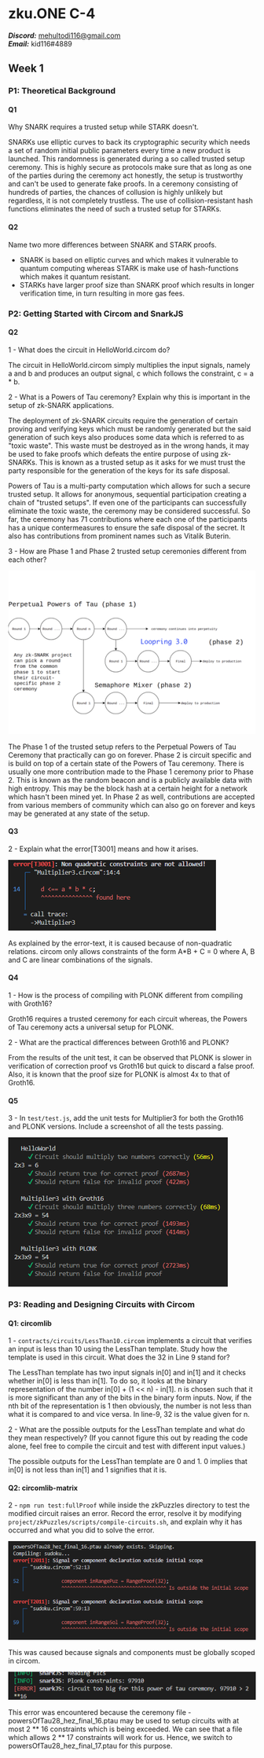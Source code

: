 # zku.ONE C-4

**_Discord:_** mehultodi116@gmail.com <br/>
**_Email:_** kid116#4889

## Week 1
### P1: Theoretical Background
#### Q1
Why SNARK requires a trusted setup while STARK doesn't.

SNARKs use elliptic curves to back its cryptographic security which needs a set of random initial public parameters every time a new product is launched. This randomness is generated during a so called trusted setup ceremony. This is highly secure as protocols make sure that as long as one of the parties during the ceremony act honestly, the setup is trustworthy and can't be used to generate fake proofs. In a ceremony consisting of hundreds of parties, the chances of collusion is highly unlikely but regardless, it is not completely trustless. The use of collision-resistant hash functions eliminates the need of such a trusted setup for STARKs.

#### Q2
Name two more differences between SNARK and STARK proofs.

- SNARK is based on elliptic curves and which makes it vulnerable to quantum computing whereas STARK is make use of hash-functions which makes it quantum resistant.
- STARKs have larger proof size than SNARK proof which results in longer verification time, in turn resulting in more gas fees.

### P2: Getting Started with Circom and SnarkJS
#### Q2
1 - What does the circuit in HelloWorld.circom do?

The circuit in HelloWorld.circom simply multiplies the input signals, namely a and b and produces an output signal, c which follows the constraint, c = a * b.

2 - What is a Powers of Tau ceremony? Explain why this is important in the setup of zk-SNARK applications.

The deployment of zk-SNARK circuits require the generation of certain proving and verifying keys which must be randomly generated but the said generation of such keys also produces some data which is referred to as "toxic waste". This waste must be destroyed as in the wrong hands, it may be used to fake proofs which defeats the entire purpose of using zk-SNARKs. This is known as a trusted setup as it asks for we must trust the party responsible for the generation of the keys for its safe disposal.
    
Powers of Tau is a multi-party computation which allows for such a secure trusted setup. It allows for anonymous, sequential participation creating a chain of "trusted setups". If even one of the participants can successfully eliminate the toxic waste, the ceremony may be considered successful. So far, the ceremony has 71 contributions where each one of the participants has a unique contermeasures to ensure the safe disposal of the secret. It also has contributions from prominent names such as Vitalik Buterin.

3 - How are Phase 1 and Phase 2 trusted setup ceremonies different from each other?

![](./public/images/trusted_setup.png)

The Phase 1 of the trusted setup refers to the Perpetual Powers of Tau Ceremony that practically can go on forever. Phase 2 is circuit specific and is build on top of a certain state of the Powers of Tau ceremony. There is usually one more contribution made to the Phase 1 ceremony prior to Phase 2. This is known as the random beacon and is a publicly available data with high entropy. This may be the block hash at a certain height for a network which hasn't been mined yet. In Phase 2 as well, contributions are accepted from various members of community which can also go on forever and keys may be generated at any state of the setup.

#### Q3
2 - Explain what the error[T3001] means and how it arises.

![](./public/images/error_t3001.png)

As explained by the error-text, it is caused because of non-quadratic relations. circom only allows constraints of the form A*B + C = 0 where A, B and C are linear combinations of the signals.

#### Q4
1 - How is the process of compiling with PLONK different from compiling with Groth16?

Groth16 requires a trusted ceremony for each circuit whereas, the Powers of Tau ceremony acts a universal setup for PLONK.

2 - What are the practical differences between Groth16 and PLONK?

From the results of the unit test, it can be observed that PLONK is slower in verification of correction proof vs Groth16 but quick to discard a false proof. Also, it is known that the proof size for PLONK is almost 4x to that of Groth16.

#### Q5
3 - In `test/test.js`, add the unit tests for Multiplier3 for both the Groth16 and PLONK versions. Include a screenshot of all the tests passing.

![](./public/images/tests.png)

### P3: Reading and Designing Circuits with Circom
#### Q1: circomlib
1 - `contracts/circuits/LessThan10.circom` implements a circuit that verifies an input is less than 10 using the LessThan template. Study how the template is used in this circuit. What does the 32 in Line 9 stand for?

The LessThan template has two input signals in[0] and in[1] and it checks whether in[0] is less than in[1]. To do so, it looks at the binary representation of the number in[0] + (1 << n) - in[1]. n is chosen such that it is more significant than any of the bits in the binary form inputs. Now, if the nth bit of the representation is 1 then obviously, the number is not less than what it is compared to and vice versa. In line-9, 32 is the value given for n.

2 - What are the possible outputs for the LessThan template and what do they mean respectively? (If you cannot figure this out by reading the code alone, feel free to compile the circuit and test with different input values.)

The possible outputs for the LessThan template are 0 and 1. 0 implies that in[0] is not less than in[1] and 1 signifies that it is.

#### Q2: circomlib-matrix
2 - `npm run test:fullProof` while inside the zkPuzzles directory to test the modified circuit raises an error. Record the error, resolve it by modifying `project/zkPuzzles/scripts/compile-circuits.sh`, and explain why it has occurred and what you did to solve the error.

![](./public/images/sudoku_error_1.png)

This was caused because signals and components must be globally scoped in circom.

![](./public/images/sudoku_error_2.png)

This error was encountered because the ceremony file - powersOfTau28_hez_final_16.ptau may be used to setup circuits with at most 2 ** 16 constraints which is being exceeded. We can see that a file which allows 2 ** 17 constraints will work for us. Hence, we switch to powersOfTau28_hez_final_17.ptau for this purpose.